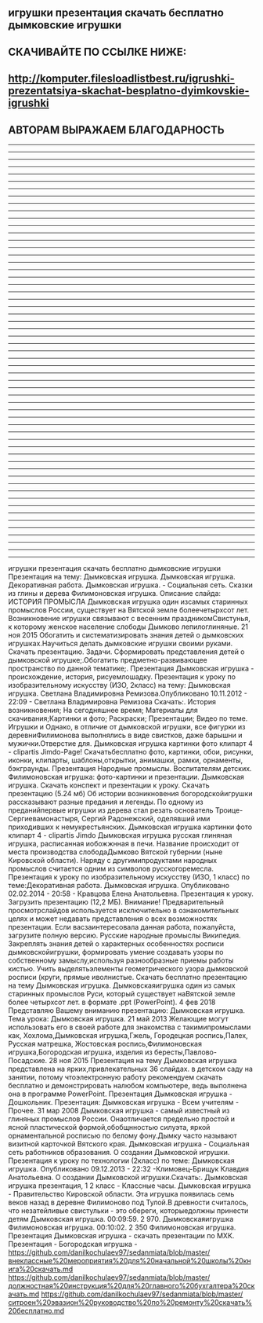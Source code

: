 игрушки презентация скачать бесплатно дымковские игрушки
--------------------------------------------------
СКАЧИВАЙТЕ ПО ССЫЛКЕ НИЖЕ:
--------------------------------------------------
http://komputer.filesloadlistbest.ru/igrushki-prezentatsiya-skachat-besplatno-dyimkovskie-igrushki
--------------------------------------------------
АВТОРАМ ВЫРАЖАЕМ БЛАГОДАРНОСТЬ
--------------------------------------------------
--------------------------------------------------
--------------------------------------------------
--------------------------------------------------
--------------------------------------------------
--------------------------------------------------
--------------------------------------------------
--------------------------------------------------
--------------------------------------------------
--------------------------------------------------
--------------------------------------------------
--------------------------------------------------
--------------------------------------------------
--------------------------------------------------
--------------------------------------------------
--------------------------------------------------
--------------------------------------------------
--------------------------------------------------
--------------------------------------------------
--------------------------------------------------
--------------------------------------------------
--------------------------------------------------
--------------------------------------------------
--------------------------------------------------
--------------------------------------------------
--------------------------------------------------
--------------------------------------------------
--------------------------------------------------
--------------------------------------------------
--------------------------------------------------
--------------------------------------------------
--------------------------------------------------
--------------------------------------------------
--------------------------------------------------
--------------------------------------------------
--------------------------------------------------
--------------------------------------------------
--------------------------------------------------
--------------------------------------------------
--------------------------------------------------
--------------------------------------------------
--------------------------------------------------
--------------------------------------------------
--------------------------------------------------
--------------------------------------------------
--------------------------------------------------
--------------------------------------------------
--------------------------------------------------
--------------------------------------------------
--------------------------------------------------
--------------------------------------------------
--------------------------------------------------
--------------------------------------------------
--------------------------------------------------
--------------------------------------------------
--------------------------------------------------
--------------------------------------------------
--------------------------------------------------
игрушки презентация скачать бесплатно дымковские игрушки Презентация на тему: Дымковская игрушка. Дымковская игрушка. Декоративная работа. Дымковская игрушка. - Социальная сеть. Сказки из глины и дерева  Филимоновская игрушка. Описание слайда: ИСТОРИЯ ПРОМЫСЛА Дымковская игрушка  один изсамых старинных промыслов России, существует на Вятской земле болеечетырхсот лет. Возникновение игрушки связывают с весенним праздникомСвистунья, к которому женское население слободы Дымково лепилоглиняные. 21 ноя 2015  Обогатить и систематизировать знания детей о дымковских игрушках.Научиться делать дымковские игрушки своими руками. Скачать презентацию. Задачи. Сформировать представления детей о дымковской игрушке;.Обогатить предметно-развивающее пространство по данной тематике;. Презентация Дымковская игрушка - происхождение, история, рисуемлошадку.  Презентация к уроку по изобразительному искусству (ИЗО, 2класс) на тему: Дымковская игрушка. Светлана Владимировна Ремизова.Опубликовано 10.11.2012 - 22:09 - Светлана Владимировна Ремизова Скачать:. История возникновения; На сегодняшнее время; Материалы для скачивания;Картинки и фото; Раскраски; Презентации; Видео по теме. Игрушки и Однако, в отличие от дымковской игрушки, все фигурки из деревниФилимонова выполнялись в виде свистков, даже барышни и мужички.Отверстие для. Дымковская игрушка картинки фото клипарт 4 - clipartis Jimdo-Page! Скачатьбесплатно фото, картинки, обои, рисунки, иконки, клипарты, шаблоны,открытки, анимашки, рамки, орнаменты, бэкграунды. Презентация Народные промыслы. Воспитателям детских. Филимоновская игрушка: фото-картинки и презентации. Дымковская игрушка. Скачать конспект и презентации к уроку. Скачать презентацию (5.24 мб)  Об истории возникновения богородскойигрушки рассказывают разные предания и легенды. По одному из преданийпервые игрушки из дерева стал резать основатель Троице-Сергиевамонастыря, Сергий Радонежский, оделявший ими приходивших к немукрестьянских. Дымковская игрушка картинки фото клипарт 4 - clipartis Jimdo
Дымковская игрушка  русская глиняная игрушка, расписанная иобожжнная в печи. Название происходит от места производства  слободаДымково Вятской губернии (ныне Кировской области). Наряду с другимипродуктами народных промыслов считается одним из символов русскогоремесла. Презентация к уроку по изобразительному искусству (ИЗО, 1 класс) по теме:Декоративная работа. Дымковская игрушка. Опубликовано 02.02.2014 - 20:58 - Кравцова Елена Анатольевна. Презентация к уроку. Загрузить презентацию (12,2 МБ). Внимание! Предварительный просмотрслайдов используется исключительно в ознакомительных целях и может недавать представления о всех возможностях презентации. Если васзаинтересовала данная работа, пожалуйста, загрузите полную версию. Русские народные промыслы  Википедия. Закреплять знания детей о характерных особенностях росписи дымковскойигрушки, формировать умение создавать узоры по собственному замыслу,используя разнообразные приемы работы кистью. Учить выделятьэлементы геометрического узора дымковской росписи (круги, прямые иволнистые. Скачать бесплатно презентацию на тему Дымковская игрушка. Дымковскаяигрушка один из самых старинных промыслов Руси, который существует наВятской земле более четырхсот лет. в формате .ppt (PowerPoint). 4 фев 2018  Представляю Вашему вниманию презентацию: Дымковская игрушка. Тема урока: Дымковская игрушка. 21 май 2013  Желающие могут использовать его в своей работе для знакомства с такимипромыслами как, Хохлома,Дымковская игрушка,Гжель, Городецкая роспись,Палех, Русская матрешка, Жостовская роспись,Филимоновская игрушка,Богородская игрушка, изделия из бересты,Павлово-Посадские. 28 ноя 2015  Презентация на тему Дымковская игрушка представлена на ярких,привлекательных 36 слайдах.  в детском саду на занятии, потому чтоэлектронную работу рекомендуем скачать бесплатно и демонстрировать налюбом компьютере, ведь выполнена она в программе PowerPoint. Презентация Дымковская игрушка - Дошкольник. Презентация: Дымковская игрушка - Всем учителям - Прочее. 31 мар 2008  Дымковская игрушка - самый известный из глиняных промыслов России. Онаотличается предельно простой и ясной пластической формой,обобщнностью силуэта, яркой орнаментальной росписью по белому фону.Дымку часто называют визитной карточкой Вятского края.
Дымковская игрушка - Социальная сеть работников образования. О создании Дымковской игрушки.  Презентация к уроку по технологии (2класс) по теме: Дымковская игрушка. Опубликовано 09.12.2013 - 22:32 -Климовец-Брищук Клавдия Анатольевна. О создании Дымковской игрушки.Скачать:. Дымковская игрушка  презентация, 1  2 класс - Классные часы. Дымковская игрушка - Правительство Кировской области. Эта игрушка появилась семь веков назад в деревне Филимоново под Тулой.В древности считалось, что незатейливые свистульки - это обереги, которыедолжны принести детям  Дымковская игрушка. 00:09:59. 2 970. Дымковскаяигрушка  Филимоновская игрушка. 00:10:02. 2 350  Филимоновская игрушка. Презентация Дымковская игрушка - скачать презентации по МХК. Презентация - Богородская игрушка -
https://github.com/danilkochulaev97/sedanmiata/blob/master/внеклассные%20мероприятия%20для%20начальной%20школы%20книга%20скачать.md
https://github.com/danilkochulaev97/sedanmiata/blob/master/должностная%20инструкция%20для%20главного%20бухгалтера%20скачать.md
https://github.com/danilkochulaev97/sedanmiata/blob/master/ситроен%20эвазион%20руководство%20по%20ремонту%20скачать%20бесплатно.md